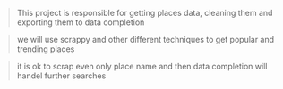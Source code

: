 > This project is responsible for getting places data, cleaning them and exporting them to data completion

> we will use scrappy and other different techniques to get popular and trending places

> it is ok to scrap even only place name and then data completion will handel further searches